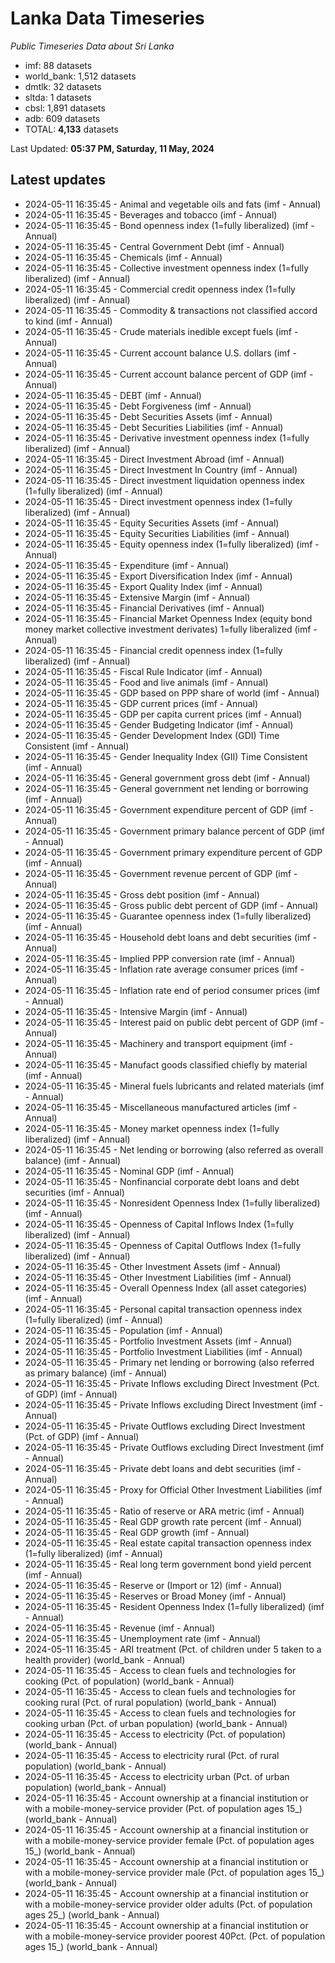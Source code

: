 # Lanka Data Timeseries
*Public Timeseries Data about Sri Lanka*

* imf: 88 datasets
* world_bank: 1,512 datasets
* dmtlk: 32 datasets
* sltda: 1 datasets
* cbsl: 1,891 datasets
* adb: 609 datasets
* TOTAL: **4,133** datasets

Last Updated: **05:37 PM, Saturday, 11 May, 2024**

## Latest updates

* 2024-05-11 16:35:45 - Animal and vegetable oils and fats (imf - Annual)
* 2024-05-11 16:35:45 - Beverages and tobacco (imf - Annual)
* 2024-05-11 16:35:45 - Bond openness index (1=fully liberalized) (imf - Annual)
* 2024-05-11 16:35:45 - Central Government Debt (imf - Annual)
* 2024-05-11 16:35:45 - Chemicals (imf - Annual)
* 2024-05-11 16:35:45 - Collective investment openness index (1=fully liberalized) (imf - Annual)
* 2024-05-11 16:35:45 - Commercial credit openness index (1=fully liberalized) (imf - Annual)
* 2024-05-11 16:35:45 - Commodity & transactions not classified accord to kind (imf - Annual)
* 2024-05-11 16:35:45 - Crude materials inedible except fuels (imf - Annual)
* 2024-05-11 16:35:45 - Current account balance U.S. dollars (imf - Annual)
* 2024-05-11 16:35:45 - Current account balance percent of GDP (imf - Annual)
* 2024-05-11 16:35:45 - DEBT (imf - Annual)
* 2024-05-11 16:35:45 - Debt Forgiveness (imf - Annual)
* 2024-05-11 16:35:45 - Debt Securities Assets (imf - Annual)
* 2024-05-11 16:35:45 - Debt Securities Liabilities (imf - Annual)
* 2024-05-11 16:35:45 - Derivative investment openness index (1=fully liberalized) (imf - Annual)
* 2024-05-11 16:35:45 - Direct Investment Abroad (imf - Annual)
* 2024-05-11 16:35:45 - Direct Investment In Country (imf - Annual)
* 2024-05-11 16:35:45 - Direct investment liquidation openness index (1=fully liberalized) (imf - Annual)
* 2024-05-11 16:35:45 - Direct investment openness index (1=fully liberalized) (imf - Annual)
* 2024-05-11 16:35:45 - Equity Securities Assets (imf - Annual)
* 2024-05-11 16:35:45 - Equity Securities Liabilities (imf - Annual)
* 2024-05-11 16:35:45 - Equity openness index (1=fully liberalized) (imf - Annual)
* 2024-05-11 16:35:45 - Expenditure (imf - Annual)
* 2024-05-11 16:35:45 - Export Diversification Index (imf - Annual)
* 2024-05-11 16:35:45 - Export Quality Index (imf - Annual)
* 2024-05-11 16:35:45 - Extensive Margin (imf - Annual)
* 2024-05-11 16:35:45 - Financial Derivatives (imf - Annual)
* 2024-05-11 16:35:45 - Financial Market Openness Index (equity bond money market collective investment derivates) 1=fully liberalized (imf - Annual)
* 2024-05-11 16:35:45 - Financial credit openness index (1=fully liberalized) (imf - Annual)
* 2024-05-11 16:35:45 - Fiscal Rule Indicator (imf - Annual)
* 2024-05-11 16:35:45 - Food and live animals (imf - Annual)
* 2024-05-11 16:35:45 - GDP based on PPP share of world (imf - Annual)
* 2024-05-11 16:35:45 - GDP current prices (imf - Annual)
* 2024-05-11 16:35:45 - GDP per capita current prices (imf - Annual)
* 2024-05-11 16:35:45 - Gender Budgeting Indicator (imf - Annual)
* 2024-05-11 16:35:45 - Gender Development Index (GDI) Time Consistent (imf - Annual)
* 2024-05-11 16:35:45 - Gender Inequality Index (GII) Time Consistent (imf - Annual)
* 2024-05-11 16:35:45 - General government gross debt (imf - Annual)
* 2024-05-11 16:35:45 - General government net lending or borrowing (imf - Annual)
* 2024-05-11 16:35:45 - Government expenditure percent of GDP (imf - Annual)
* 2024-05-11 16:35:45 - Government primary balance percent of GDP (imf - Annual)
* 2024-05-11 16:35:45 - Government primary expenditure percent of GDP (imf - Annual)
* 2024-05-11 16:35:45 - Government revenue percent of GDP (imf - Annual)
* 2024-05-11 16:35:45 - Gross debt position (imf - Annual)
* 2024-05-11 16:35:45 - Gross public debt percent of GDP (imf - Annual)
* 2024-05-11 16:35:45 - Guarantee openness index (1=fully liberalized) (imf - Annual)
* 2024-05-11 16:35:45 - Household debt loans and debt securities (imf - Annual)
* 2024-05-11 16:35:45 - Implied PPP conversion rate (imf - Annual)
* 2024-05-11 16:35:45 - Inflation rate average consumer prices (imf - Annual)
* 2024-05-11 16:35:45 - Inflation rate end of period consumer prices (imf - Annual)
* 2024-05-11 16:35:45 - Intensive Margin (imf - Annual)
* 2024-05-11 16:35:45 - Interest paid on public debt percent of GDP (imf - Annual)
* 2024-05-11 16:35:45 - Machinery and transport equipment (imf - Annual)
* 2024-05-11 16:35:45 - Manufact goods classified chiefly by material (imf - Annual)
* 2024-05-11 16:35:45 - Mineral fuels lubricants and related materials (imf - Annual)
* 2024-05-11 16:35:45 - Miscellaneous manufactured articles (imf - Annual)
* 2024-05-11 16:35:45 - Money market openness index (1=fully liberalized) (imf - Annual)
* 2024-05-11 16:35:45 - Net lending or borrowing (also referred as overall balance) (imf - Annual)
* 2024-05-11 16:35:45 - Nominal GDP (imf - Annual)
* 2024-05-11 16:35:45 - Nonfinancial corporate debt loans and debt securities (imf - Annual)
* 2024-05-11 16:35:45 - Nonresident Openness Index (1=fully liberalized) (imf - Annual)
* 2024-05-11 16:35:45 - Openness of Capital Inflows Index (1=fully liberalized) (imf - Annual)
* 2024-05-11 16:35:45 - Openness of Capital Outflows Index (1=fully liberalized) (imf - Annual)
* 2024-05-11 16:35:45 - Other Investment Assets (imf - Annual)
* 2024-05-11 16:35:45 - Other Investment Liabilities (imf - Annual)
* 2024-05-11 16:35:45 - Overall Openness Index (all asset categories) (imf - Annual)
* 2024-05-11 16:35:45 - Personal capital transaction openness index (1=fully liberalized) (imf - Annual)
* 2024-05-11 16:35:45 - Population (imf - Annual)
* 2024-05-11 16:35:45 - Portfolio Investment Assets (imf - Annual)
* 2024-05-11 16:35:45 - Portfolio Investment Liabilities (imf - Annual)
* 2024-05-11 16:35:45 - Primary net lending or borrowing (also referred as primary balance) (imf - Annual)
* 2024-05-11 16:35:45 - Private Inflows excluding Direct Investment (Pct. of GDP) (imf - Annual)
* 2024-05-11 16:35:45 - Private Inflows excluding Direct Investment (imf - Annual)
* 2024-05-11 16:35:45 - Private Outflows excluding Direct Investment (Pct. of GDP) (imf - Annual)
* 2024-05-11 16:35:45 - Private Outflows excluding Direct Investment (imf - Annual)
* 2024-05-11 16:35:45 - Private debt loans and debt securities (imf - Annual)
* 2024-05-11 16:35:45 - Proxy for Official Other Investment Liabilities (imf - Annual)
* 2024-05-11 16:35:45 - Ratio of reserve or ARA metric (imf - Annual)
* 2024-05-11 16:35:45 - Real GDP growth rate percent (imf - Annual)
* 2024-05-11 16:35:45 - Real GDP growth (imf - Annual)
* 2024-05-11 16:35:45 - Real estate capital transaction openness index (1=fully liberalized) (imf - Annual)
* 2024-05-11 16:35:45 - Real long term government bond yield percent (imf - Annual)
* 2024-05-11 16:35:45 - Reserve or (Import or 12) (imf - Annual)
* 2024-05-11 16:35:45 - Reserves or Broad Money (imf - Annual)
* 2024-05-11 16:35:45 - Resident Openness Index (1=fully liberalized) (imf - Annual)
* 2024-05-11 16:35:45 - Revenue (imf - Annual)
* 2024-05-11 16:35:45 - Unemployment rate (imf - Annual)
* 2024-05-11 16:35:45 - ARI treatment (Pct. of children under 5 taken to a health provider) (world_bank - Annual)
* 2024-05-11 16:35:45 - Access to clean fuels and technologies for cooking (Pct. of population) (world_bank - Annual)
* 2024-05-11 16:35:45 - Access to clean fuels and technologies for cooking rural (Pct. of rural population) (world_bank - Annual)
* 2024-05-11 16:35:45 - Access to clean fuels and technologies for cooking urban (Pct. of urban population) (world_bank - Annual)
* 2024-05-11 16:35:45 - Access to electricity (Pct. of population) (world_bank - Annual)
* 2024-05-11 16:35:45 - Access to electricity rural (Pct. of rural population) (world_bank - Annual)
* 2024-05-11 16:35:45 - Access to electricity urban (Pct. of urban population) (world_bank - Annual)
* 2024-05-11 16:35:45 - Account ownership at a financial institution or with a mobile-money-service provider (Pct. of population ages 15_) (world_bank - Annual)
* 2024-05-11 16:35:45 - Account ownership at a financial institution or with a mobile-money-service provider female (Pct. of population ages 15_) (world_bank - Annual)
* 2024-05-11 16:35:45 - Account ownership at a financial institution or with a mobile-money-service provider male (Pct. of population ages 15_) (world_bank - Annual)
* 2024-05-11 16:35:45 - Account ownership at a financial institution or with a mobile-money-service provider older adults (Pct. of population ages 25_) (world_bank - Annual)
* 2024-05-11 16:35:45 - Account ownership at a financial institution or with a mobile-money-service provider poorest 40Pct. (Pct. of population ages 15_) (world_bank - Annual)